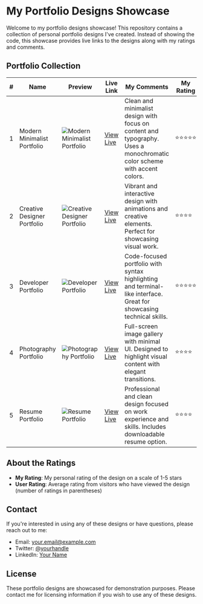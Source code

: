 # My Portfolio Designs Showcase

Welcome to my portfolio designs showcase! This repository contains a collection of personal portfolio designs I've created. Instead of showing the code, this showcase provides live links to the designs along with my ratings and comments.

## Portfolio Collection

| # | Name | Preview | Live Link | My Comments | My Rating | 
|---|------|---------|-----------|-------------|-----------|
| 1 | Modern Minimalist Portfolio | <img src="https://via.placeholder.com/150x100" alt="Modern Minimalist Portfolio"> | [View Live](https://example.com/portfolio1) | Clean and minimalist design with focus on content and typography. Uses a monochromatic color scheme with accent colors. | ⭐⭐⭐⭐⭐ |
| 2 | Creative Designer Portfolio | <img src="https://via.placeholder.com/150x100" alt="Creative Designer Portfolio"> | [View Live](https://example.com/portfolio2) | Vibrant and interactive design with animations and creative elements. Perfect for showcasing visual work. | ⭐⭐⭐⭐ |
| 3 | Developer Portfolio | <img src="https://via.placeholder.com/150x100" alt="Developer Portfolio"> | [View Live](https://example.com/portfolio3) | Code-focused portfolio with syntax highlighting and terminal-like interface. Great for showcasing technical skills. | ⭐⭐⭐⭐⭐ | 
| 4 | Photography Portfolio | <img src="https://via.placeholder.com/150x100" alt="Photography Portfolio"> | [View Live](https://example.com/portfolio4) | Full-screen image gallery with minimal UI. Designed to highlight visual content with elegant transitions. | ⭐⭐⭐⭐ |
| 5 | Resume Portfolio | <img src="https://via.placeholder.com/150x100" alt="Resume Portfolio"> | [View Live](https://example.com/portfolio5) | Professional and clean design focused on work experience and skills. Includes downloadable resume option. | ⭐⭐⭐⭐ | 

## About the Ratings

- **My Rating**: My personal rating of the design on a scale of 1-5 stars
- **User Rating**: Average rating from visitors who have viewed the design (number of ratings in parentheses)

## Contact

If you're interested in using any of these designs or have questions, please reach out to me:

- Email: your.email@example.com
- Twitter: [@yourhandle](https://twitter.com/yourhandle)
- LinkedIn: [Your Name](https://linkedin.com/in/yourname)

## License

These portfolio designs are showcased for demonstration purposes. Please contact me for licensing information if you wish to use any of these designs.

